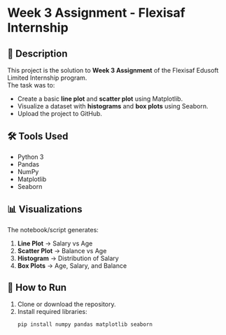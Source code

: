 # Week 3 Assignment - Flexisaf Internship

## 📌 Description

This project is the solution to **Week 3 Assignment** of the Flexisaf Edusoft Limited Internship program.  
The task was to:

- Create a basic **line plot** and **scatter plot** using Matplotlib.
- Visualize a dataset with **histograms** and **box plots** using Seaborn.
- Upload the project to GitHub.

## 🛠️ Tools Used

- Python 3
- Pandas
- NumPy
- Matplotlib
- Seaborn

## 📊 Visualizations

The notebook/script generates:

1. **Line Plot** → Salary vs Age
2. **Scatter Plot** → Balance vs Age
3. **Histogram** → Distribution of Salary
4. **Box Plots** → Age, Salary, and Balance

## 🚀 How to Run

1. Clone or download the repository.
2. Install required libraries:
   ```bash
   pip install numpy pandas matplotlib seaborn
   ```
